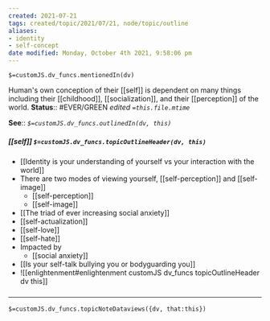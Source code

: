 ```yaml
---
created: 2021-07-21
tags: created/topic/2021/07/21, node/topic/outline
aliases:
- identity
- self-concept
date modified: Monday, October 4th 2021, 9:58:06 pm
---
```

`$=customJS.dv_funcs.mentionedIn(dv)`

 Human's own conception of their [[self]] is dependent on many things including their [[childhood]], [[socialization]], and their [[perception]] of the world.
**Status**:: #EVER/GREEN
*edited `=this.file.mtime`*

**See**::
*`$=customJS.dv_funcs.outlinedIn(dv, this)`*

##### [[self]] `$=customJS.dv_funcs.topicOutlineHeader(dv, this)`
- [[Identity is your understanding of yourself vs your interaction with the world]]
- There are two modes of viewing yourself, [[self-perception]] and [[self-image]]
	- [[self-perception]]
	- [[self-image]]
- [[The triad of ever increasing social anxiety]]
- [[self-actualization]]
- [[self-love]]
- [[self-hate]]
- Impacted by
	- [[social anxiety]]
- [[Is your self-talk bullying you or bodyguarding you]]
- ![[enlightenment#enlightenment customJS dv_funcs topicOutlineHeader dv this]]
### <hr class="dataviews"/>

`$=customJS.dv_funcs.topicNoteDataviews({dv, that:this})`
